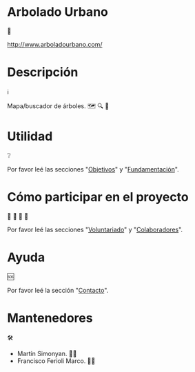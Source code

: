 # Arbolado Urbano

🔗

http://www.arboladourbano.com/

# Descripción

ℹ️

Mapa/buscador de árboles. 🗺️ 🔍 🌲

# Utilidad

❔

Por favor leé las secciones "[Objetivos](https://github.com/suberek/arboles/wiki/Espa%C3%B1ol#objetivos)" y "[Fundamentación](https://github.com/suberek/arboles/wiki/Espa%C3%B1ol#objetivos)".

# Cómo participar en el proyecto

🙋‍ 🙋‍ 🙋‍ 🙋‍

Por favor leé las secciones "[Voluntariado](https://github.com/arboladourbano/arboles/wiki/Espa%C3%B1ol#voluntariado)" y "[Colaboradores](https://github.com/arboladourbano/arboles/wiki/Espa%C3%B1ol#colaboradores)".

# Ayuda

🆘

Por favor leé la sección "[Contacto](https://github.com/arboladourbano/arboles/wiki/Espa%C3%B1ol#contacto)".

# Mantenedores

🛠️

* Martín Simonyan. 👨‍💻
* Francisco Ferioli Marco. 👨‍💻
